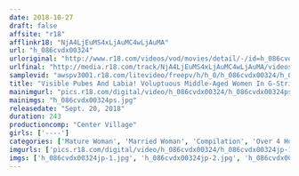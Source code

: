 ```yaml
---
date: 2018-10-27
draft: false
affsite: "r18"
afflinkr18: "NjA4LjEuMS4xLjAuMC4wLjAuMA"
url: "h_086cvdx00324"
urloriginal: "http://www.r18.com/videos/vod/movies/detail/-/id=h_086cvdx00324"
urlfinal: "http://media.r18.com/track/NjA4LjEuMS4xLjAuMC4wLjAuMA/videos/vod/movies/detail/-/id=h_086cvdx00324"
samplevid: "awspv3001.r18.com/litevideo/freepv/h/h_0/h_086cvdx00324/h_086cvdx00324_dmb_w.mp4"
title: "Visible Pubes And Labia! Voluptuous Middle-Aged Women In G-Strings. 30 Women, 4 Hours"
mainimgurl: "pics.r18.com/digital/video/h_086cvdx00324/h_086cvdx00324ps.jpg"
mainimgs: "h_086cvdx00324ps.jpg"
releasedate: "Sept. 20, 2018"
duration: 243
productioncomp: "Center Village"
girls: ['----']
categories: ['Mature Woman', 'Married Woman', 'Compilation', 'Over 4 Hours', 'Hi-Def']
imgurls: ['pics.r18.com/digital/video/h_086cvdx00324/h_086cvdx00324jp-1.jpg', 'pics.r18.com/digital/video/h_086cvdx00324/h_086cvdx00324jp-2.jpg', 'pics.r18.com/digital/video/h_086cvdx00324/h_086cvdx00324jp-3.jpg', 'pics.r18.com/digital/video/h_086cvdx00324/h_086cvdx00324jp-4.jpg', 'pics.r18.com/digital/video/h_086cvdx00324/h_086cvdx00324jp-5.jpg', 'pics.r18.com/digital/video/h_086cvdx00324/h_086cvdx00324jp-6.jpg', 'pics.r18.com/digital/video/h_086cvdx00324/h_086cvdx00324jp-7.jpg', 'pics.r18.com/digital/video/h_086cvdx00324/h_086cvdx00324jp-8.jpg', 'pics.r18.com/digital/video/h_086cvdx00324/h_086cvdx00324jp-9.jpg', 'pics.r18.com/digital/video/h_086cvdx00324/h_086cvdx00324jp-10.jpg', 'pics.r18.com/digital/video/h_086cvdx00324/h_086cvdx00324jp-11.jpg', 'pics.r18.com/digital/video/h_086cvdx00324/h_086cvdx00324jp-12.jpg', 'pics.r18.com/digital/video/h_086cvdx00324/h_086cvdx00324jp-13.jpg', 'pics.r18.com/digital/video/h_086cvdx00324/h_086cvdx00324jp-14.jpg', 'pics.r18.com/digital/video/h_086cvdx00324/h_086cvdx00324jp-15.jpg', 'pics.r18.com/digital/video/h_086cvdx00324/h_086cvdx00324jp-16.jpg', 'pics.r18.com/digital/video/h_086cvdx00324/h_086cvdx00324jp-17.jpg', 'pics.r18.com/digital/video/h_086cvdx00324/h_086cvdx00324jp-18.jpg', 'pics.r18.com/digital/video/h_086cvdx00324/h_086cvdx00324jp-19.jpg', 'pics.r18.com/digital/video/h_086cvdx00324/h_086cvdx00324jp-20.jpg']
imgs: ['h_086cvdx00324jp-1.jpg', 'h_086cvdx00324jp-2.jpg', 'h_086cvdx00324jp-3.jpg', 'h_086cvdx00324jp-4.jpg', 'h_086cvdx00324jp-5.jpg', 'h_086cvdx00324jp-6.jpg', 'h_086cvdx00324jp-7.jpg', 'h_086cvdx00324jp-8.jpg', 'h_086cvdx00324jp-9.jpg', 'h_086cvdx00324jp-10.jpg', 'h_086cvdx00324jp-11.jpg', 'h_086cvdx00324jp-12.jpg', 'h_086cvdx00324jp-13.jpg', 'h_086cvdx00324jp-14.jpg', 'h_086cvdx00324jp-15.jpg', 'h_086cvdx00324jp-16.jpg', 'h_086cvdx00324jp-17.jpg', 'h_086cvdx00324jp-18.jpg', 'h_086cvdx00324jp-19.jpg', 'h_086cvdx00324jp-20.jpg']
---
```

